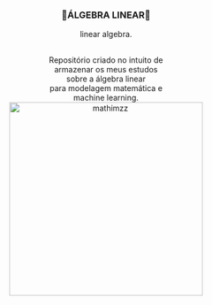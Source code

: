 <div align = center>
<h3>🧮ÁLGEBRA LINEAR🧮</h3>
<p>linear algebra.<p>
</div>

##

<div align = center>
Repositório criado no intuito de<br> armazenar os meus estudos<br> sobre a álgebra linear<br> para modelagem matemática e <br> machine learning. 
</div>



<div align = center>
<img src="https://i.imgur.com/kSicHLl.png" in-width="400px" max-width="350px" width="350px" align="center" alt="mathimzz">
</div>
